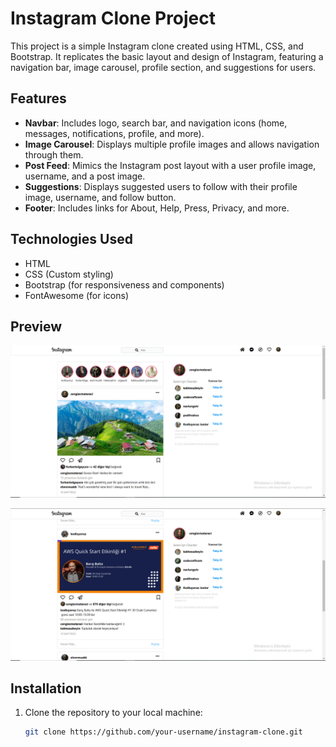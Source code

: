 # Instagram Clone Project

This project is a simple Instagram clone created using HTML, CSS, and Bootstrap. It replicates the basic layout and design of Instagram, featuring a navigation bar, image carousel, profile section, and suggestions for users. 

## Features

- **Navbar**: Includes logo, search bar, and navigation icons (home, messages, notifications, profile, and more).
- **Image Carousel**: Displays multiple profile images and allows navigation through them.
- **Post Feed**: Mimics the Instagram post layout with a user profile image, username, and a post image.
- **Suggestions**: Displays suggested users to follow with their profile image, username, and follow button.
- **Footer**: Includes links for About, Help, Press, Privacy, and more.

## Technologies Used

- HTML
- CSS (Custom styling)
- Bootstrap (for responsiveness and components)
- FontAwesome (for icons)

## Preview

![Resim açıklaması](./images/i1.PNG)


![Resim açıklaması](./images/i2.PNG)



## Installation

1. Clone the repository to your local machine:
   ```bash
   git clone https://github.com/your-username/instagram-clone.git